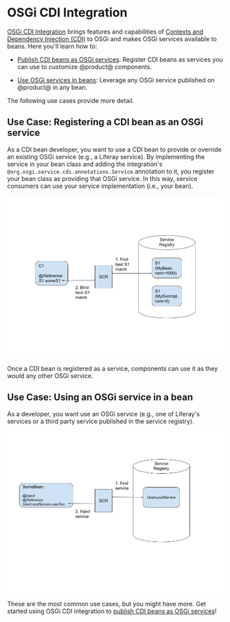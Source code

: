 # OSGi CDI Integration [](id=osgi-cdi-integration)

[OSGi CDI Integration](https://osgi.org/specification/osgi.enterprise/7.0.0/service.cdi.html)
brings features and capabilities of
[Contexts and Dependency Injection (CDI)](http://docs.jboss.org/cdi/spec/2.0/cdi-spec.html)
to OSGi and makes OSGi services available to beans. Here you'll learn how to:

-   [Publish CDI beans as OSGi services](/developer/customization/-/knowledge_base/7-2/publishing-cdi-beans-as-osgi-services):
    Register CDI beans as services you can use to customize @product@
    components. 

-   [Use OSGi services in beans](/developer/customization/-/knowledge_base/7-2/using-osgi-services-in-a-bean):
    Leverage any OSGi service published on @product@ in any bean. 

The following use cases provide more detail. 

## Use Case: Registering a CDI bean as an OSGi service [](id=use-case-registering-a-cdi-bean-as-an-osgi-service)

As a CDI bean developer, you want to use a CDI bean to provide or override an
existing OSGi service (e.g., a Liferay service). By implementing the service in
your bean class and adding the integration's
`@org.osgi.service.cdi.annotations.Service` annotation to it, you register your
bean class as providing that OSGi service. In this way, service consumers can
use your service implementation (i.e., your bean). 

![Figure 1: OSGi Service Component Runtime (SCR) finds `MyBean` as the best (highest ranked) `S1` service provider and binds it to consumer component `C1`.](../../../../images/injecting-bean-osgi-service.png)

Once a CDI bean is registered as a service, components can use it as they would
any other OSGi service. 

## Use Case: Using an OSGi service in a bean [](id=use-case-using-an-osgi-service-in-a-bean)

As a developer, you want use an OSGi service (e.g., one of Liferay's services or
a third party service published in the service registry). 

![Here Liferay's `UserLocalService` is injected into a bean.](../../../../images/using-a-service-in-a-bean.png) 

These are the most common use cases, but you might have more.  Get started using
OSGi CDI integration to
[publish CDI beans as OSGi services](/developer/customization/-/knowledge_base/7-2/publishing-cdi-beans-as-osgi-services)! 
